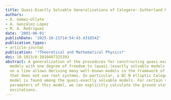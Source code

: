 ```yaml
---
title: Quasi-Exactly Solvable Generalizations of Calogero--Sutherland Models
authors:
- D. Gómez-Ullate
- A. González-López
- M. A. Rodríguez
date: '2001-06-01'
publishDate: '2025-10-21T14:54:43.431654Z'
publication_types:
- article-journal
publication: '*Theoretical and Mathematical Physics*'
doi: 10.1023/A:1010487315393
abstract: A generalization of the procedures for constructing quasi-exactly solvable
  models with one degree of freedom to (quasi-)exactly solvable models of N particles
  on a line allows deriving many well-known models in the framework of a new approach
  that does not use root systems. In particular, a BC N elliptic Calogero--Sutherland
  model is found among the quasi-exactly solvable models. For certain values of the
  paramaters of this model, we can explicitly calculate the ground state and the lowest
  excitations.
---
```

